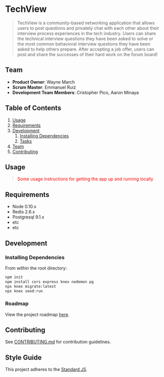 # TechView

> TechView is a community-based networking application that allows users to post questions and privately chat with each other about their interview process experiences in the tech industry. Users can share the technical interview questions they have been asked to solve or the most common behavioral interview questions they have been asked to help others prepare. After accepting a job offer, users can post and share the successes of their hard work on the forum board!  

## Team

  - __Product Owner__: Wayne March
  - __Scrum Master__: Emmanuel Ruiz
  - __Development Team Members__: Cristopher Pico, Aaron Minaya

## Table of Contents

1. [Usage](#Usage)
1. [Requirements](#requirements)
1. [Development](#development)
    1. [Installing Dependencies](#installing-dependencies)
    1. [Tasks](#tasks)
1. [Team](#team)
1. [Contributing](#contributing)

## Usage

> <font color="red">Some usage instructions for getting the app up and running locally</font>

## Requirements

- Node 0.10.x
- Redis 2.6.x
- Postgresql 9.1.x
- etc
- etc

## Development

### Installing Dependencies

From within the root directory:

```sh
npm init
npm install cors express knex nodemon pg
npx knex migrate:latest
npx knex seed:run
```

### Roadmap

View the project roadmap [here](https://github.com/orgs/techview-org/projects).


## Contributing

See [CONTRIBUTING.md](CONTRIBUTING.md) for contribution guidelines.


## Style Guide

This project adheres to the [Standard JS](https://github.com/standard).